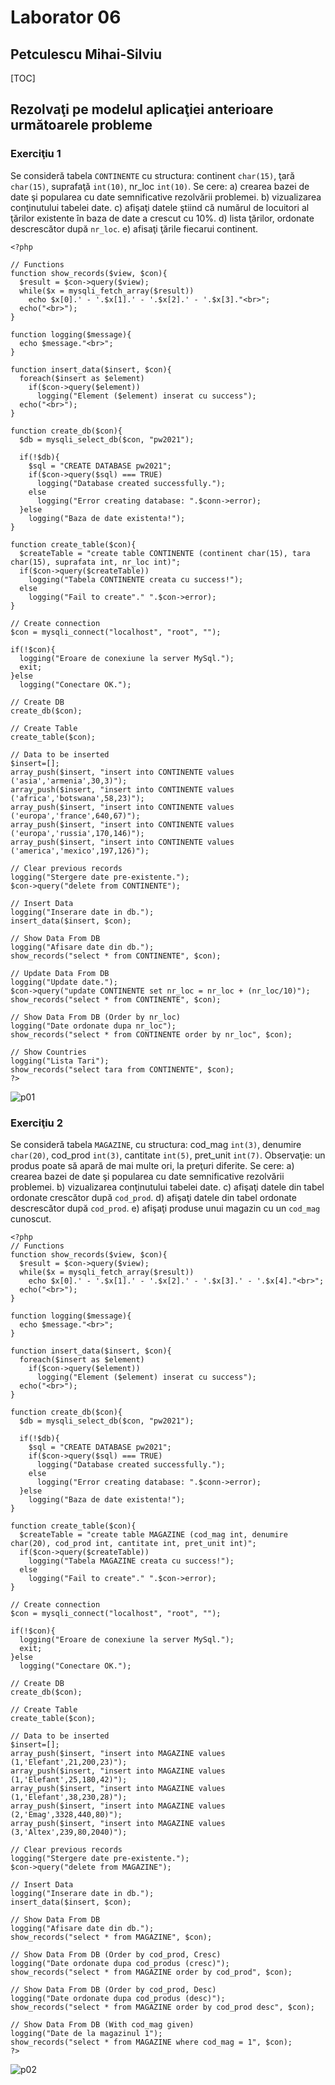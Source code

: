 # Laborator 06

## Petculescu Mihai-Silviu

[TOC]

## Rezolvaţi pe modelul aplicaţiei anterioare următoarele probleme

### Exerciţiu 1

Se consideră tabela `CONTINENTE` cu structura: continent `char(15)`, ţară `char(15)`, suprafaţă `int(10)`, nr_loc `int(10)`.
Se cere:
a) crearea bazei de date şi popularea cu date semnificative rezolvării problemei.
b) vizualizarea conţinutului tabelei date.
c) afişaţi datele ştiind că numărul de locuitori al ţărilor existente în baza de date a crescut cu $10\%$.
d) lista ţărilor, ordonate descrescător după `nr_loc`.
e) afisaţi ţările fiecarui continent.

```php+HTML
<?php

// Functions
function show_records($view, $con){
  $result = $con->query($view);
  while($x = mysqli_fetch_array($result))
    echo $x[0].' - '.$x[1].' - '.$x[2].' - '.$x[3]."<br>";
  echo("<br>");
}

function logging($message){
  echo $message."<br>";
}

function insert_data($insert, $con){
  foreach($insert as $element)
    if($con->query($element))
      logging("Element ($element) inserat cu success");
  echo("<br>");
}

function create_db($con){
  $db = mysqli_select_db($con, "pw2021");

  if(!$db){
    $sql = "CREATE DATABASE pw2021";
    if($con->query($sql) === TRUE)
      logging("Database created successfully.");
    else
      logging("Error creating database: ".$conn->error);
  }else
    logging("Baza de date existenta!");
}

function create_table($con){
  $createTable = "create table CONTINENTE (continent char(15), tara char(15), suprafata int, nr_loc int)";
  if($con->query($createTable))
    logging("Tabela CONTINENTE creata cu success!");
  else
    logging("Fail to create"." ".$con->error);
}

// Create connection
$con = mysqli_connect("localhost", "root", "");

if(!$con){
  logging("Eroare de conexiune la server MySql.");
  exit;
}else
  logging("Conectare OK.");

// Create DB
create_db($con);

// Create Table
create_table($con);

// Data to be inserted 
$insert=[];
array_push($insert, "insert into CONTINENTE values ('asia','armenia',30,3)");
array_push($insert, "insert into CONTINENTE values ('africa','botswana',58,23)");
array_push($insert, "insert into CONTINENTE values ('europa','france',640,67)");
array_push($insert, "insert into CONTINENTE values ('europa','russia',170,146)");
array_push($insert, "insert into CONTINENTE values ('america','mexico',197,126)");

// Clear previous records 
logging("Stergere date pre-existente.");
$con->query("delete from CONTINENTE");

// Insert Data
logging("Inserare date in db.");
insert_data($insert, $con);

// Show Data From DB
logging("Afisare date din db.");
show_records("select * from CONTINENTE", $con);

// Update Data From DB
logging("Update date.");
$con->query("update CONTINENTE set nr_loc = nr_loc + (nr_loc/10)");
show_records("select * from CONTINENTE", $con);

// Show Data From DB (Order by nr_loc)
logging("Date ordonate dupa nr_loc");
show_records("select * from CONTINENTE order by nr_loc", $con);

// Show Countries
logging("Lista Tari");
show_records("select tara from CONTINENTE", $con);
?>
```

![p01](./img/p01.png)

### Exerciţiu 2

Se consideră tabela `MAGAZINE`, cu structura: cod_mag `int(3)`, denumire `char(20)`, cod_prod `int(3)`, cantitate `int(5)`, pret_unit `int(7)`. Observaţie: un produs poate să apară de mai multe ori, la preţuri diferite.
Se cere:
a) crearea bazei de date şi popularea cu date semnificative rezolvării problemei.
b) vizualizarea conţinutului tabelei date.
c) afişaţi datele din tabel ordonate crescător după `cod_prod`.
d) afişaţi datele din tabel ordonate descrescător după `cod_prod`.
e) afişaţi produse unui magazin cu un `cod_mag` cunoscut.

```php+HTML
<?php
// Functions
function show_records($view, $con){
  $result = $con->query($view);
  while($x = mysqli_fetch_array($result))
    echo $x[0].' - '.$x[1].' - '.$x[2].' - '.$x[3].' - '.$x[4]."<br>";
  echo("<br>");
}

function logging($message){
  echo $message."<br>";
}

function insert_data($insert, $con){
  foreach($insert as $element)
    if($con->query($element))
      logging("Element ($element) inserat cu success");
  echo("<br>");
}

function create_db($con){
  $db = mysqli_select_db($con, "pw2021");

  if(!$db){
    $sql = "CREATE DATABASE pw2021";
    if($con->query($sql) === TRUE)
      logging("Database created successfully.");
    else
      logging("Error creating database: ".$conn->error);
  }else
    logging("Baza de date existenta!");
}

function create_table($con){
  $createTable = "create table MAGAZINE (cod_mag int, denumire char(20), cod_prod int, cantitate int, pret_unit int)";
  if($con->query($createTable))
    logging("Tabela MAGAZINE creata cu success!");
  else
    logging("Fail to create"." ".$con->error);
}

// Create connection
$con = mysqli_connect("localhost", "root", "");

if(!$con){
  logging("Eroare de conexiune la server MySql.");
  exit;
}else
  logging("Conectare OK.");

// Create DB
create_db($con);

// Create Table
create_table($con);

// Data to be inserted 
$insert=[];
array_push($insert, "insert into MAGAZINE values (1,'Elefant',21,200,23)");
array_push($insert, "insert into MAGAZINE values (1,'Elefant',25,180,42)");
array_push($insert, "insert into MAGAZINE values (1,'Elefant',38,230,28)");
array_push($insert, "insert into MAGAZINE values (2,'Emag',3328,440,80)");
array_push($insert, "insert into MAGAZINE values (3,'Altex',239,80,2040)"); 

// Clear previous records 
logging("Stergere date pre-existente.");
$con->query("delete from MAGAZINE");

// Insert Data
logging("Inserare date in db.");
insert_data($insert, $con);

// Show Data From DB
logging("Afisare date din db.");
show_records("select * from MAGAZINE", $con);

// Show Data From DB (Order by cod_prod, Cresc)
logging("Date ordonate dupa cod_produs (cresc)");
show_records("select * from MAGAZINE order by cod_prod", $con);

// Show Data From DB (Order by cod_prod, Desc)
logging("Date ordonate dupa cod_produs (desc)");
show_records("select * from MAGAZINE order by cod_prod desc", $con);

// Show Data From DB (With cod_mag given)
logging("Date de la magazinul 1");
show_records("select * from MAGAZINE where cod_mag = 1", $con);
?>
```

![p02](./img/p02.png)